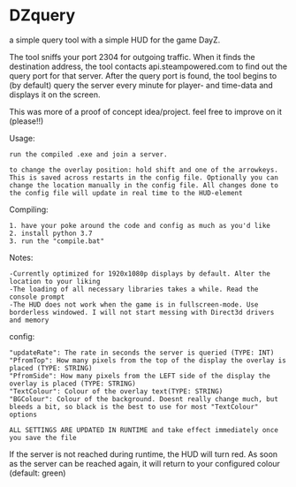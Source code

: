 # DZquery
a simple query tool with a simple HUD for the game DayZ.

The tool sniffs your port 2304 for outgoing traffic. When it finds the destination address, the tool contacts api.steampowered.com to find out the query port for that server. After the query port is found, the tool begins to (by default) query the server every minute for player- and time-data and displays it on the screen. 

   This was more of a proof of concept idea/project. feel free to improve on it (please!!)

Usage:

    run the compiled .exe and join a server.
    
    to change the overlay position: hold shift and one of the arrowkeys. This is saved across restarts in the config file. Optionally you can change the location manually in the config file. All changes done to the config file will update in real time to the HUD-element

Compiling:

    1. have your poke around the code and config as much as you'd like
    2. install python 3.7
    3. run the "compile.bat" 

Notes:

    -Currently optimized for 1920x1080p displays by default. Alter the location to your liking
    -The loading of all necessary libraries takes a while. Read the console prompt
    -The HUD does not work when the game is in fullscreen-mode. Use borderless windowed. I will not start messing with Direct3d drivers and memory

config:
   
   
    "updateRate": The rate in seconds the server is queried (TYPE: INT)
    "PfromTop": How many pixels from the top of the display the overlay is placed (TYPE: STRING)
    "PfromSide": How many pixels from the LEFT side of the display the overlay is placed (TYPE: STRING)
    "TextColour": Colour of the overlay text(TYPE: STRING)
    "BGColour": Colour of the background. Doesnt really change much, but bleeds a bit, so black is the best to use for most "TextColour" options
    
    ALL SETTINGS ARE UPDATED IN RUNTIME and take effect immediately once you save the file
    
    
If the server is not reached during runtime, the HUD will turn red. As soon as the server can be reached again, it will return to your configured colour (default: green)
